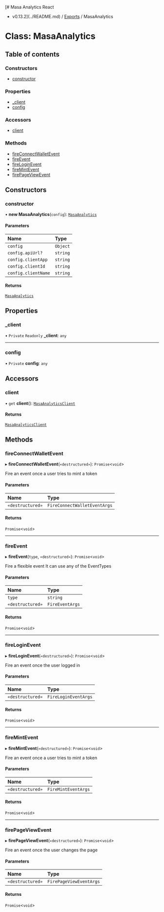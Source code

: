 [# Masa Analytics React
 - v0.13.2](../README.md) / [Exports](../modules.md) / MasaAnalytics

# Class: MasaAnalytics

## Table of contents

### Constructors

- [constructor](MasaAnalytics.md#constructor)

### Properties

- [\_client](MasaAnalytics.md#_client)
- [config](MasaAnalytics.md#config)

### Accessors

- [client](MasaAnalytics.md#client)

### Methods

- [fireConnectWalletEvent](MasaAnalytics.md#fireconnectwalletevent)
- [fireEvent](MasaAnalytics.md#fireevent)
- [fireLoginEvent](MasaAnalytics.md#fireloginevent)
- [fireMintEvent](MasaAnalytics.md#firemintevent)
- [firePageViewEvent](MasaAnalytics.md#firepageviewevent)

## Constructors

### constructor

• **new MasaAnalytics**(`config`): [`MasaAnalytics`](MasaAnalytics.md)

#### Parameters

| Name | Type |
| :------ | :------ |
| `config` | `Object` |
| `config.apiUrl?` | `string` |
| `config.clientApp` | `string` |
| `config.clientId` | `string` |
| `config.clientName` | `string` |

#### Returns

[`MasaAnalytics`](MasaAnalytics.md)

## Properties

### \_client

• `Private` `Readonly` **\_client**: `any`

___

### config

• `Private` **config**: `any`

## Accessors

### client

• `get` **client**(): [`MasaAnalyticsClient`](MasaAnalyticsClient.md)

#### Returns

[`MasaAnalyticsClient`](MasaAnalyticsClient.md)

## Methods

### fireConnectWalletEvent

▸ **fireConnectWalletEvent**(`«destructured»`): `Promise`\<`void`\>

Fire an event once a user tries to mint a token

#### Parameters

| Name | Type |
| :------ | :------ |
| `«destructured»` | `FireConnectWalletEventArgs` |

#### Returns

`Promise`\<`void`\>

___

### fireEvent

▸ **fireEvent**(`type`, `«destructured»`): `Promise`\<`void`\>

Fire a flexible event
It can use any of the EventTypes

#### Parameters

| Name | Type |
| :------ | :------ |
| `type` | `string` |
| `«destructured»` | `FireEventArgs` |

#### Returns

`Promise`\<`void`\>

___

### fireLoginEvent

▸ **fireLoginEvent**(`«destructured»`): `Promise`\<`void`\>

Fire an event once the user logged in

#### Parameters

| Name | Type |
| :------ | :------ |
| `«destructured»` | `FireLoginEventArgs` |

#### Returns

`Promise`\<`void`\>

___

### fireMintEvent

▸ **fireMintEvent**(`«destructured»`): `Promise`\<`void`\>

Fire an event once a user tries to mint a token

#### Parameters

| Name | Type |
| :------ | :------ |
| `«destructured»` | `FireMintEventArgs` |

#### Returns

`Promise`\<`void`\>

___

### firePageViewEvent

▸ **firePageViewEvent**(`«destructured»`): `Promise`\<`void`\>

Fire an event once the user changes the page

#### Parameters

| Name | Type |
| :------ | :------ |
| `«destructured»` | `FirePageViewEventArgs` |

#### Returns

`Promise`\<`void`\>

